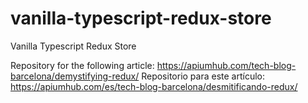 # vanilla-typescript-redux-store
Vanilla Typescript Redux Store

Repository for the following article:
https://apiumhub.com/tech-blog-barcelona/demystifying-redux/
Repositorio para este artículo:
https://apiumhub.com/es/tech-blog-barcelona/desmitificando-redux/
